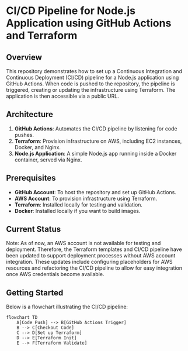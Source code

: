 # CI/CD Pipeline for Node.js Application using GitHub Actions and Terraform

## Overview

This repository demonstrates how to set up a Continuous Integration and Continuous Deployment (CI/CD) pipeline for a Node.js application using GitHub Actions. When code is pushed to the repository, the pipeline is triggered, creating or updating the infrastructure using Terraform. The application is then accessible via a public URL.

## Architecture

1. **GitHub Actions**: Automates the CI/CD pipeline by listening for code pushes.
2. **Terraform**: Provision infrastructure on AWS, including EC2 instances, Docker, and Nginx.
3. **Node.js Application**: A simple Node.js app running inside a Docker container, served via Nginx.

## Prerequisites

- **GitHub Account**: To host the repository and set up GitHub Actions.
- **AWS Account**: To provision infrastructure using Terraform.
- **Terraform**: Installed locally for testing and validation.
- **Docker**: Installed locally if you want to build images.



## Current Status
Note: As of now, an AWS account is not available for testing and deployment. Therefore, the Terraform templates and CI/CD pipeline have been updated to support deployment processes without AWS account integration. These updates include configuring placeholders for AWS resources and refactoring the CI/CD pipeline to allow for easy integration once AWS credentials become available.

## Getting Started

Below is a flowchart illustrating the CI/CD pipeline: 

```mermaid
flowchart TD
    A[Code Push] --> B[GitHub Actions Trigger]
    B --> C[Checkout Code]
    C --> D[Set up Terraform]
    D --> E[Terraform Init]
    E --> F[Terraform Validate]


